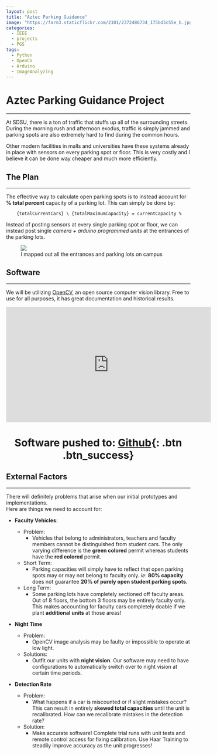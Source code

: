 ```yaml
---
layout: post
title: "Aztec Parking Guidance"
image: "https://farm3.staticflickr.com/2101/2372486734_175bd3c55e_b.jpg"
categories:
  - IEEE
  - projects
  - PGS
tags:
  - Python
  - OpenCV
  - Arduino
  - ImageAnalyzing
---
```


# Aztec Parking Guidance Project
---

At SDSU, there is a ton of traffic that stuffs up all of the surrounding streets. During the morning rush and afternoon exodus, traffic is simply jammed and parking spots are also extremely hard to find during the common hours.


Other modern facilities in malls and universities have these systems already in place with sensors on every parking spot or floor. This is very costly and I believe it can be done way cheaper and much more efficiently.

## The Plan
---
The effective way to calculate open parking spots is to instead account for **% total percent** capacity of a parking lot. This can simply be done by:

```
    {totalCurrentCars} \ {totalMaximumCapacity} = currentCapacity %
```

Instead of posting sensors at every single parking spot or floor, we can instead post single *camera + arduino programmed units* at the entrances of the parking lots.

<figure>
	<a href="https://github.com/Kevin-Do/Aztec-Parking-Guidance"><img src="http://i.imgur.com/OXw4ISt.jpg"></a>
	<figcaption> I mapped out all the entrances and parking lots on campus </figcaption>
</figure>

## Software
---
We will be utilizing [OpenCV](http://opencv.org/), an open source computer vision library. Free to use for all purposes, it has great documentation and historical results.  
<center>
<iframe width="560" height="315" src="https://www.youtube.com/embed/z1Cvn3_4yGo" frameborder="0" allowfullscreen></iframe>

# Software pushed to: [Github](https://github.com/Kevin-Do/Aztec-Parking-Guidance){: .btn .btn_success}
</center>

## External Factors
---
There will definitely problems that arise when our initial prototypes and implementations.  
Here are things we need to account for:

* **Faculty Vehicles**:
  * Problem:
    * Vehicles that belong to administrators, teachers and faculty members cannot be distinguished from student cars. The only varying difference is the **green colored** permit whereas students have the **red colored** permit.
  * Short Term:
    * Parking capacities will simply have to reflect that open parking spots may or may not belong to faculty only. *ie*: **80% capacity** does not guarantee **20% of purely open student parking spots.**
  * Long Term:
    * Some parking lots have completely sectioned off faculty areas. Out of 8 floors, the bottom 3 floors may be entirely faculty only. This makes accounting for faculty cars completely doable if we plant **additional units** at those areas!  

* **Night Time**
  * Problem:
    * OpenCV image analysis may be faulty or impossible to operate at low light.
  * Solutions:
    * Outfit our units with **night vision**. Our software may need to have configurations to automatically switch over to night vision at certain time periods.  

* **Detection Rate**
  * Problem:
    * What happens if a car is miscounted or if slight mistakes occur? This can result in entirely **skewed total capacities** until the unit is recalibrated. How can we recalibrate mistakes in the detection rate?
  * Solution:
    * Make accurate software! Complete trial runs with unit tests and remote control access for fixing calibration. Use Haar Training to steadily improve accuracy as the unit progresses!
